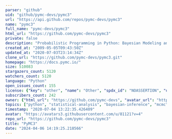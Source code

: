 ```yaml
---
parser: "github"
uid: "github/pymc-devs/pymc3"
url: "https://api.github.com/repos/pymc-devs/pymc3"
name: "pymc3"
full_name: "pymc-devs/pymc3"
html_url: "https://github.com/pymc-devs/pymc3"
private: false
description: "Probabilistic Programming in Python: Bayesian Modeling and Probabilistic Machine Learning with Theano"
created_at: "2009-05-05T09:43:50Z"
updated_at: "2020-07-03T23:14:34Z"
clone_url: "https://github.com/pymc-devs/pymc3.git"
homepage: "https://docs.pymc.io/"
size: 510083
stargazers_count: 5120
watchers_count: 5120
language: "Python"
open_issues_count: 155
license: {"key": "other", "name": "Other", "spdx_id": "NOASSERTION", "url": null, "node_id": "MDc6TGljZW5zZTA="}
subscribers_count: 242
owner: {"html_url": "https://github.com/pymc-devs", "avatar_url": "https://avatars3.githubusercontent.com/u/81121?v=4", "login": "pymc-devs", "type": "Organization"}
topics: ["python", "statistical-analysis", "bayesian-inference", "mcmc", "variational-inference", "probabilistic-programming", "aesara", "hacktoberfest"]
timestamp: "2020-07-04 13:22:35.426409"
avatar: "https://avatars3.githubusercontent.com/u/81121?v=4"
repo_url: "https://github.com/pymc-devs/pymc3"
title: "PyMC3"
date: "2024-04-06 14:19:25.218566"
---
```

